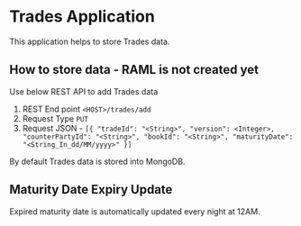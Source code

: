# Trades Application
This application helps to store Trades data.

## How to store data - RAML is not created yet
Use below REST API to add Trades data
1. REST End point `<HOST>/trades/add`
2. Request Type `PUT`
3. Request JSON - 
`[{
    "tradeId": "<String>",
    "version": <Integer>,
    "counterPartyId": "<String>",
    "bookId": "<String>",
    "maturityDate": "<String_In_dd/MM/yyyy>"
}]`


By default Trades data is stored into MongoDB.

## Maturity Date Expiry Update
Expired maturity date is automatically updated every night at 12AM.